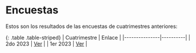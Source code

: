Encuestas
=========

Estos son los resultados de las encuestas de cuatrimestres anteriores:

{: .table .table-striped}
| Cuatrimestre  |  Enlace  |
|---------------|----------|
| 2do 2023      | [Ver](https://docs.google.com/forms/d/1_5TjPDb2SCfQvCs3WGdu-m-KOuY5uKmH1iHHU61gdN4/viewanalytics) |
| 1er 2023      | [Ver](https://docs.google.com/forms/d/16E6iwmNeTOckhAAkG47WKne0QXtHTSbvbvfnJJ9kIFM/viewanalytics) |
